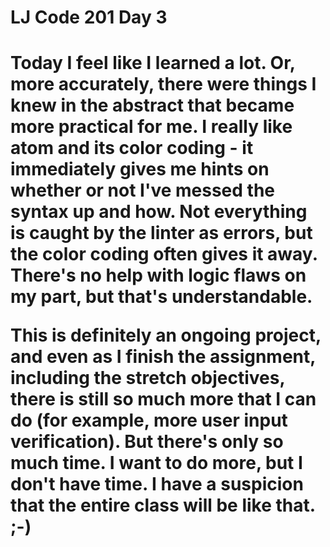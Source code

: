 <h1>LJ Code 201 Day 3<h1>

Today I feel like I learned a lot. Or, more accurately, there were things I knew
in the abstract that became more practical for me. I really like atom and its
color coding - it immediately gives me hints on whether or not I've messed the
syntax up and how. Not everything is caught by the linter as errors, but the
color coding often gives it away. There's no help with logic flaws on my part,
but that's understandable.

This is definitely an ongoing project, and even as I finish the assignment,
including the stretch objectives, there is still so much more that I can do (for 
example, more user input verification). But there's only so much time. I want
to do more, but I don't have time. I have a suspicion that the entire class
will be like that. ;-)
